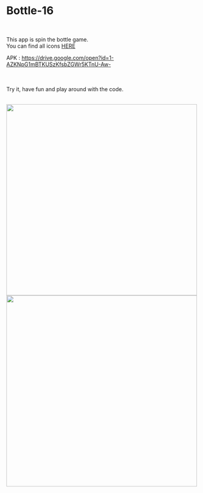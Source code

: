 # Bottle-16
<br/>

This app is spin the bottle game.<br/>
You can find all icons [HERE](https://www.flaticon.com/)<br/>

APK : https://drive.google.com/open?id=1-AZKNpG1mBTKUSzKfsbZGWr5KTnU-Aw-<br/>

<br/><br/>
Try it, have fun and play around with the code.<br/><br/>


<img src="https://user-images.githubusercontent.com/57795657/74655082-6f261d80-5194-11ea-896b-bc58dcf890ba.png" width="500" height = "500">
<br/>
<img src="https://user-images.githubusercontent.com/57795657/74655090-73ead180-5194-11ea-84f3-0871fd0b0db0.png" width="500" height = "500">
